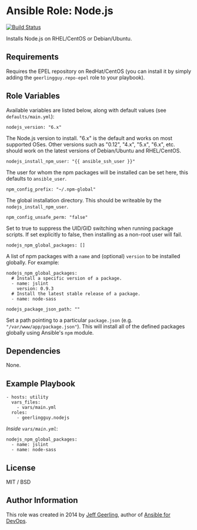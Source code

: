 # Ansible Role: Node.js

[![Build Status](https://travis-ci.org/geerlingguy/ansible-role-nodejs.svg?branch=master)](https://travis-ci.org/geerlingguy/ansible-role-nodejs)

Installs Node.js on RHEL/CentOS or Debian/Ubuntu.

## Requirements

Requires the EPEL repository on RedHat/CentOS (you can install it by simply adding the `geerlingguy.repo-epel` role to your playbook).

## Role Variables

Available variables are listed below, along with default values (see `defaults/main.yml`):

    nodejs_version: "6.x"

The Node.js version to install. "6.x" is the default and works on most supported OSes. Other versions such as "0.12", "4.x", "5.x", "6.x", etc. should work on the latest versions of Debian/Ubuntu and RHEL/CentOS.

    nodejs_install_npm_user: "{{ ansible_ssh_user }}"

The user for whom the npm packages will be installed can be set here, this defaults to `ansible_user`.

    npm_config_prefix: "~/.npm-global"

The global installation directory. This should be writeable by the `nodejs_install_npm_user`.

    npm_config_unsafe_perm: "false"

Set to true to suppress the UID/GID switching when running package scripts. If set explicitly to false, then installing as a non-root user will fail.

    nodejs_npm_global_packages: []

A list of npm packages with a `name` and (optional) `version` to be installed globally. For example:

    nodejs_npm_global_packages:
      # Install a specific version of a package.
      - name: jslint
        version: 0.9.3
      # Install the latest stable release of a package.
      - name: node-sass
<!-- code block separator -->

    nodejs_package_json_path: ""

Set a path pointing to a particular `package.json` (e.g. `"/var/www/app/package.json"`). This will install all of the defined packages globally using Ansible's `npm` module.

## Dependencies

None.

## Example Playbook

    - hosts: utility
      vars_files: 
        - vars/main.yml
      roles:
        - geerlingguy.nodejs

*Inside `vars/main.yml`*:

    nodejs_npm_global_packages:
      - name: jslint
      - name: node-sass

## License

MIT / BSD

## Author Information

This role was created in 2014 by [Jeff Geerling](https://www.jeffgeerling.com/), author of [Ansible for DevOps](https://www.ansiblefordevops.com/).
